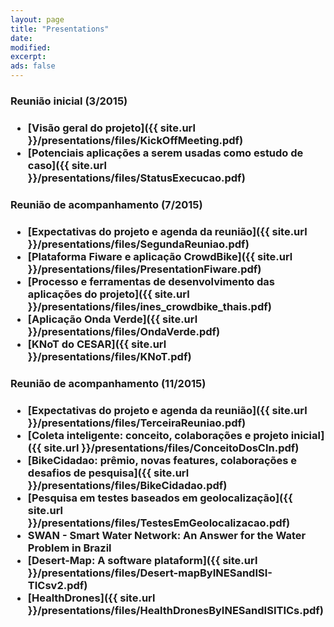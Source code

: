 ```yaml
---
layout: page
title: "Presentations"
date: 
modified:
excerpt:
ads: false
---
```


<h3>Reunião inicial (3/2015)<h3>
<ul>
<li>[Visão geral do projeto]({{ site.url }}/presentations/files/KickOffMeeting.pdf)</li>
<li>[Potenciais aplicações a serem usadas como estudo de caso]({{ site.url }}/presentations/files/StatusExecucao.pdf)</li>
</ul>


<h3>Reunião de acompanhamento (7/2015)<h3>
<ul>
<li>[Expectativas do projeto e agenda da reunião]({{ site.url }}/presentations/files/SegundaReuniao.pdf)</li>
<li>[Plataforma Fiware e aplicação CrowdBike]({{ site.url }}/presentations/files/PresentationFiware.pdf)</li>
<li>[Processo e ferramentas de desenvolvimento das aplicações do projeto]({{ site.url }}/presentations/files/ines_crowdbike_thais.pdf)</li>
<li>[Aplicação Onda Verde]({{ site.url }}/presentations/files/OndaVerde.pdf)</li>
<li>[KNoT do CESAR]({{ site.url }}/presentations/files/KNoT.pdf)</li>
</ul>

<h3>Reunião de acompanhamento (11/2015)<h3>
<ul>
<li>[Expectativas do projeto e agenda da reunião]({{ site.url }}/presentations/files/TerceiraReuniao.pdf)</li>
<li>[Coleta inteligente: conceito, colaborações e projeto inicial]({{ site.url }}/presentations/files/ConceitoDosCIn.pdf)</li>
<li>[BikeCidadao: prêmio, novas features, colaborações e desafios de pesquisa]({{ site.url }}/presentations/files/BikeCidadao.pdf)</li>
<li>[Pesquisa em testes baseados em geolocalização]({{ site.url }}/presentations/files/TestesEmGeolocalizacao.pdf)</li>
<li>SWAN - Smart Water Network: An Answer for the Water Problem in Brazil</li>
<li>[Desert-Map: A software plataform]({{ site.url }}/presentations/files/Desert-mapByINESandISI-TICsv2.pdf)</li>
<li>[HealthDrones]({{ site.url }}/presentations/files/HealthDronesByINESandISITICs.pdf)</li>
</ul>